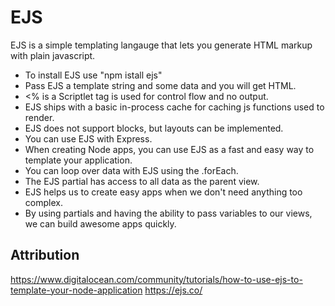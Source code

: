 # EJS
EJS is a simple templating langauge that lets you generate HTML markup with plain javascript.

- To install EJS use "npm istall ejs"
- Pass EJS a template string and some data and you will get HTML.
- <% is a Scriptlet tag is used for control flow and no output.
- EJS ships with a basic in-process cache for caching js functions used to render.
- EJS does not support blocks, but layouts can be implemented.
- You can use EJS with Express.
- When creating Node apps, you can use EJS as a fast and easy way to template your application.
- You can loop over data with EJS using the .forEach.
- The EJS partial has access to all data as the parent view.
- EJS helps us to create easy apps when we don't need anything too complex.
- By using partials and having the ability to pass variables to our views, we can build awesome apps quickly.

## Attribution 
https://www.digitalocean.com/community/tutorials/how-to-use-ejs-to-template-your-node-application
https://ejs.co/
